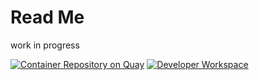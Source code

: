 # Read Me
work in progress

[![Container Repository on Quay](https://quay.io/repository/michard/cities/status "Container Repository on Quay")](https://quay.io/repository/michard/cities)
[![Developer Workspace](https://www.eclipse.org/che/contribute.svg)](https://devspaces.apps.ocp.michard.cc#https://github.com/smichard/cities_demo)